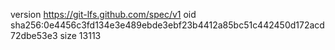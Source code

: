 version https://git-lfs.github.com/spec/v1
oid sha256:0e4456c3fd134e3e489ebde3ebf23b4412a85bc51c442450d172acd72dbe53e3
size 13113
